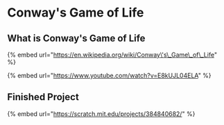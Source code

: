 # Conway's Game of Life

## What is Conway's Game of Life

{% embed url="https://en.wikipedia.org/wiki/Conway\'s\_Game\_of\_Life" %}

{% embed url="https://www.youtube.com/watch?v=E8kUJL04ELA" %}





## Finished Project

{% embed url="https://scratch.mit.edu/projects/384840682/" %}



